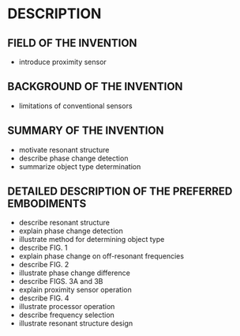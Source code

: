 # DESCRIPTION

## FIELD OF THE INVENTION

- introduce proximity sensor

## BACKGROUND OF THE INVENTION

- limitations of conventional sensors

## SUMMARY OF THE INVENTION

- motivate resonant structure
- describe phase change detection
- summarize object type determination

## DETAILED DESCRIPTION OF THE PREFERRED EMBODIMENTS

- describe resonant structure
- explain phase change detection
- illustrate method for determining object type
- describe FIG. 1
- explain phase change on off-resonant frequencies
- describe FIG. 2
- illustrate phase change difference
- describe FIGS. 3A and 3B
- explain proximity sensor operation
- describe FIG. 4
- illustrate processor operation
- describe frequency selection
- illustrate resonant structure design

